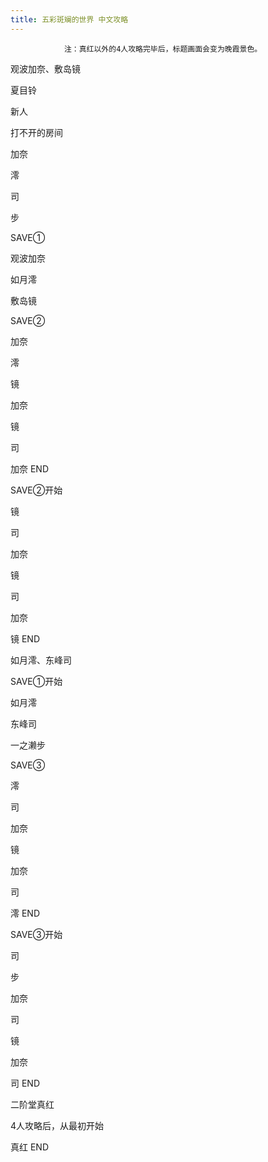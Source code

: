 ```yaml
---
title: 五彩斑斓的世界 中文攻略
---
```


                注：真红以外的4人攻略完毕后，标题画面会变为晚霞景色。



观波加奈、敷岛镜



夏目铃

新人

打不开的房间

加奈

澪

司

步

SAVE①

观波加奈

如月澪

敷岛镜

SAVE②

加奈

澪

镜

加奈

镜

司



加奈 END



SAVE②开始

镜

司

加奈

镜

司

加奈



镜 END



如月澪、东峰司



SAVE①开始

如月澪

东峰司

一之濑步

SAVE③

澪

司

加奈

镜

加奈

司



澪 END



SAVE③开始

司

步

加奈

司

镜

加奈



司 END



二阶堂真红



4人攻略后，从最初开始



真红 END


              
